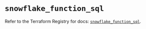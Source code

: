 # `snowflake_function_sql`

Refer to the Terraform Registry for docs: [`snowflake_function_sql`](https://registry.terraform.io/providers/snowflake-labs/snowflake/1.0.2/docs/resources/function_sql).
